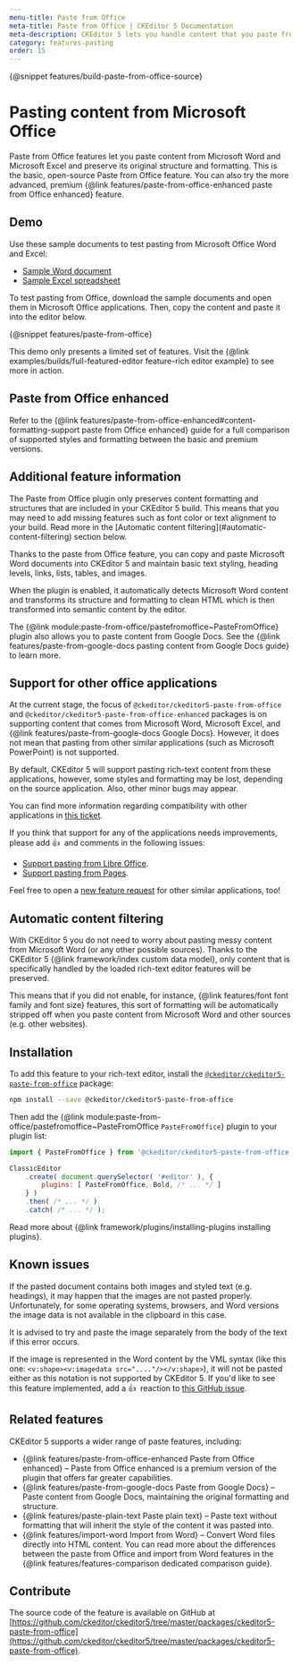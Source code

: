 ```yaml
---
menu-title: Paste from Office
meta-title: Paste from Office | CKEditor 5 Documentation
meta-description: CKEditor 5 lets you handle content that you paste from Word and paste from Excel.
category: features-pasting
order: 15
---
```


{@snippet features/build-paste-from-office-source}

# Pasting content from Microsoft Office

Paste from Office features let you paste content from Microsoft Word and Microsoft Excel and preserve its original structure and formatting. This is the basic, open-source Paste from Office feature. You can also try the more advanced, premium {@link features/paste-from-office-enhanced paste from Office enhanced} feature.

## Demo

Use these sample documents to test pasting from Microsoft Office Word and Excel:

* [Sample Word document](../../assets/PasteFromOfficeEnhancedWordSample.docx)
* [Sample Excel spreadsheet](../../assets/PasteFromOfficeEnhancedExcelSample.xlsx)

To test pasting from Office, download the sample documents and open them in Microsoft Office applications. Then, copy the content and paste it into the editor below.

<!-- <div class="tabs" id="snippet-paste-from-office">
	<ul class="tabs__list" role="tablist">
		<li class="tabs__list__tab ">
			<a aria-controls="tab-basic" aria-selected="false" href="#demo-tab-basic" id="demo-tab-basic" role="tab" class="tabs__list__tab-text">Basic paste from Office</a>
		</li>
		<li class="tabs__list__tab enhanced-editor-tab tabs__list__tab_selected">
			<a aria-controls="tab-enhanced" aria-selected="true" href="#demo-tab-enhanced" id="demo-tab-enhanced" role="tab" class="tabs__list__tab-text"><span class="tree__item__badge tree__item__badge_premium" data-badge-tooltip="Premium feature"><span class="tree__item__badge__text">Premium feature</span></span>&nbsp;Paste from Office enhanced</a>
		</li>
	</ul>
<div role="tabpanel" aria-labelledby="tab-basic" class="tabs__panel">

{@snippet features/paste-from-office-demo-basic}

</div>
<div role="tabpanel" aria-labelledby="tab-enhanced" class="tabs__panel enhanced-editor-panel tabs__panel_selected">

{@snippet features/paste-from-office-demo-enhanced}

</div>
</div> -->
{@snippet features/paste-from-office}

<info-box info>
	This demo only presents a limited set of features. Visit the {@link examples/builds/full-featured-editor feature-rich editor example} to see more in action.
</info-box>

## Paste from Office enhanced

Refer to the {@link features/paste-from-office-enhanced#content-formatting-support paste from Office enhanced} guide for a full comparison of supported styles and formatting between the basic and premium versions.

## Additional feature information

<info-box info>
	The Paste from Office plugin only preserves content formatting and structures that are included in your CKEditor&nbsp;5 build. This means that you may need to add missing features such as font color or text alignment to your build. Read more in the [Automatic content filtering](#automatic-content-filtering) section below.
</info-box>

Thanks to the paste from Office feature, you can copy and paste Microsoft Word documents into CKEditor&nbsp;5 and maintain basic text styling, heading levels, links, lists, tables, and images.

When the plugin is enabled, it automatically detects Microsoft Word content and transforms its structure and formatting to clean HTML which is then transformed into semantic content by the editor.

The {@link module:paste-from-office/pastefromoffice~PasteFromOffice} plugin also allows you to paste content from Google Docs. See the {@link features/paste-from-google-docs pasting content from Google Docs guide} to learn more.

## Support for other office applications

At the current stage, the focus of `@ckeditor/ckeditor5-paste-from-office` and `@ckeditor/ckeditor5-paste-from-office-enhanced` packages is on supporting content that comes from Microsoft Word, Microsoft Excel, and {@link features/paste-from-google-docs Google Docs}. However, it does not mean that pasting from other similar applications (such as Microsoft PowerPoint) is not supported.

By default, CKEditor&nbsp;5 will support pasting rich-text content from these applications, however, some styles and formatting may be lost, depending on the source application. Also, other minor bugs may appear.

You can find more information regarding compatibility with other applications in [this ticket](https://github.com/ckeditor/ckeditor5/issues/1184#issuecomment-409828069).

If you think that support for any of the applications needs improvements, please add 👍&nbsp; and comments in the following issues:

* [Support pasting from Libre Office](https://github.com/ckeditor/ckeditor5/issues/2520).
* [Support pasting from Pages](https://github.com/ckeditor/ckeditor5/issues/2527).

Feel free to open a [new feature request](https://github.com/ckeditor/ckeditor5/issues/new/choose) for other similar applications, too!

## Automatic content filtering

With CKEditor&nbsp;5 you do not need to worry about pasting messy content from Microsoft Word (or any other possible sources). Thanks to the CKEditor&nbsp;5 {@link framework/index custom data model}, only content that is specifically handled by the loaded rich-text editor features will be preserved.

This means that if you did not enable, for instance, {@link features/font font family and font size} features, this sort of formatting will be automatically stripped off when you paste content from Microsoft Word and other sources (e.g. other websites).

## Installation

To add this feature to your rich-text editor, install the [`@ckeditor/ckeditor5-paste-from-office`](https://www.npmjs.com/package/@ckeditor/ckeditor5-paste-from-office) package:

```bash
npm install --save @ckeditor/ckeditor5-paste-from-office
```

Then add the {@link module:paste-from-office/pastefromoffice~PasteFromOffice `PasteFromOffice`} plugin to your plugin list:

```js
import { PasteFromOffice } from '@ckeditor/ckeditor5-paste-from-office';

ClassicEditor
	.create( document.querySelector( '#editor' ), {
		plugins: [ PasteFromOffice, Bold, /* ... */ ]
	} )
	.then( /* ... */ )
	.catch( /* ... */ );
```

<info-box info>
	Read more about {@link framework/plugins/installing-plugins installing plugins}.
</info-box>

## Known issues

If the pasted document contains both images and styled text (e.g. headings), it may happen that the images are not pasted properly. Unfortunately, for some operating systems, browsers, and Word versions the image data is not available in the clipboard in this case.

It is advised to try and paste the image separately from the body of the text if this error occurs.

If the image is represented in the Word content by the VML syntax (like this one: `<v:shape><v:imagedata src="...."/></v:shape>`), it will not be pasted either as this notation is not supported by CKEditor&nbsp;5. If you'd like to see this feature implemented, add a 👍&nbsp; reaction to [this GitHub issue](https://github.com/ckeditor/ckeditor5/issues/9245).

## Related features

CKEditor&nbsp;5 supports a wider range of paste features, including:
* {@link features/paste-from-office-enhanced Paste from Office enhanced} &ndash; Paste from Office enhanced is a premium version of the plugin that offers far greater capabilities.
* {@link features/paste-from-google-docs Paste from Google Docs} &ndash; Paste content from Google Docs, maintaining the original formatting and structure.
* {@link features/paste-plain-text Paste plain text} &ndash; Paste text without formatting that will inherit the style of the content it was pasted into.
* {@link features/import-word Import from Word} &ndash; Convert Word files directly into HTML content. You can read more about the differences between the paste from Office and import from Word features in the {@link features/features-comparison dedicated comparison guide}.

## Contribute

The source code of the feature is available on GitHub at [https://github.com/ckeditor/ckeditor5/tree/master/packages/ckeditor5-paste-from-office](https://github.com/ckeditor/ckeditor5/tree/master/packages/ckeditor5-paste-from-office).
